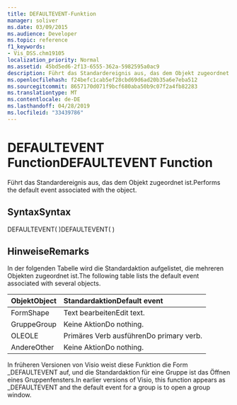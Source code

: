 ```yaml
---
title: DEFAULTEVENT-Funktion
manager: soliver
ms.date: 03/09/2015
ms.audience: Developer
ms.topic: reference
f1_keywords:
- Vis_DSS.chm19105
localization_priority: Normal
ms.assetid: 45bd5ed6-2f13-6555-362a-5982595a0ac9
description: Führt das Standardereignis aus, das dem Objekt zugeordnet ist.
ms.openlocfilehash: f24befc1cab5ef28cbd69d6ad20b35a6e7eba512
ms.sourcegitcommit: 8657170d071f9bcf680aba50b9c07f2a4fb82283
ms.translationtype: MT
ms.contentlocale: de-DE
ms.lasthandoff: 04/28/2019
ms.locfileid: "33439786"
---
```

# <a name="defaultevent-function"></a><span data-ttu-id="02d5f-103">DEFAULTEVENT Function</span><span class="sxs-lookup"><span data-stu-id="02d5f-103">DEFAULTEVENT Function</span></span>

<span data-ttu-id="02d5f-104">Führt das Standardereignis aus, das dem Objekt zugeordnet ist.</span><span class="sxs-lookup"><span data-stu-id="02d5f-104">Performs the default event associated with the object.</span></span>
  
## <a name="syntax"></a><span data-ttu-id="02d5f-105">Syntax</span><span class="sxs-lookup"><span data-stu-id="02d5f-105">Syntax</span></span>

<span data-ttu-id="02d5f-106">DEFAULTEVENT( )</span><span class="sxs-lookup"><span data-stu-id="02d5f-106">DEFAULTEVENT( )</span></span>
  
## <a name="remarks"></a><span data-ttu-id="02d5f-107">Hinweise</span><span class="sxs-lookup"><span data-stu-id="02d5f-107">Remarks</span></span>

<span data-ttu-id="02d5f-108">In der folgenden Tabelle wird die Standardaktion aufgelistet, die mehreren Objekten zugeordnet ist.</span><span class="sxs-lookup"><span data-stu-id="02d5f-108">The following table lists the default event associated with several objects.</span></span>
  
|<span data-ttu-id="02d5f-109">**Objekt**</span><span class="sxs-lookup"><span data-stu-id="02d5f-109">**Object**</span></span>|<span data-ttu-id="02d5f-110">**Standardaktion**</span><span class="sxs-lookup"><span data-stu-id="02d5f-110">**Default event**</span></span>|
|:-----|:-----|
|<span data-ttu-id="02d5f-111">Form</span><span class="sxs-lookup"><span data-stu-id="02d5f-111">Shape</span></span>  <br/> |<span data-ttu-id="02d5f-112">Text bearbeiten</span><span class="sxs-lookup"><span data-stu-id="02d5f-112">Edit text.</span></span>  <br/> |
|<span data-ttu-id="02d5f-113">Gruppe</span><span class="sxs-lookup"><span data-stu-id="02d5f-113">Group</span></span>  <br/> |<span data-ttu-id="02d5f-114">Keine Aktion</span><span class="sxs-lookup"><span data-stu-id="02d5f-114">Do nothing.</span></span>  <br/> |
|<span data-ttu-id="02d5f-115">OLE</span><span class="sxs-lookup"><span data-stu-id="02d5f-115">OLE</span></span>  <br/> |<span data-ttu-id="02d5f-116">Primäres Verb ausführen</span><span class="sxs-lookup"><span data-stu-id="02d5f-116">Do primary verb.</span></span>  <br/> |
|<span data-ttu-id="02d5f-117">Andere</span><span class="sxs-lookup"><span data-stu-id="02d5f-117">Other</span></span>  <br/> |<span data-ttu-id="02d5f-118">Keine Aktion</span><span class="sxs-lookup"><span data-stu-id="02d5f-118">Do nothing.</span></span>  <br/> |
   
<span data-ttu-id="02d5f-119">In früheren Versionen von Visio weist diese Funktion die Form _DEFAULTEVENT auf, und die Standardaktion für eine Gruppe ist das Öffnen eines Gruppenfensters.</span><span class="sxs-lookup"><span data-stu-id="02d5f-119">In earlier versions of Visio, this function appears as _DEFAULTEVENT and the default event for a group is to open a group window.</span></span> 
  

